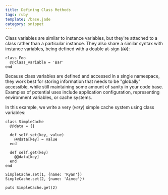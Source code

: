 ```yaml
---
title: Defining Class Methods
tags: ruby
template: /base.jade
category: snippet
---
```


Class variables are similar to instance variables, but they're attached to a class rather than a particular instance. They also share a similar syntax with instance variables, being defined with a double at-sign (`@@`):

```
class Foo
  @@class_variable = 'Bar'
end
```

Because class variables are defined and accessed in a single namespace, they work best for storing information that needs to be "globally" accessible, while still maintaining some amount of sanity in your code base. Examples of potential uses include application configuration, representing environment variables, or cache systems.

In this example, we write a very (_very_) simple cache system using class variables:

```
class SimpleCache
  @@data = {}

  def self.set(key, value)
    @@data[key] = value
  end

  def self.get(key)
    @@data[key]
  end
end

SimpleCache.set(1, {name: 'Ryan'})
SimpleCache.set(2, {name: 'Aimee'})

puts SimpleCache.get(2)
```

